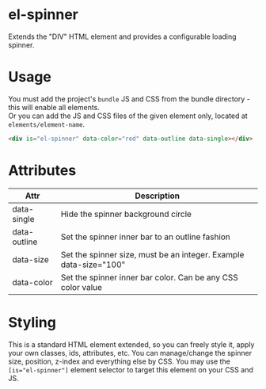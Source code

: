 # el-spinner

Extends the "DIV" HTML element and provides a configurable loading spinner.

# Usage

You must add the project's `bundle` JS and CSS from the bundle directory - this will enable all elements.  
Or you can add the JS and CSS files of the given element only, located at `elements/element-name`.

```html
<div is="el-spinner" data-color="red" data-outline data-single></div>
```

# Attributes

| Attr | Description |
| --- | --- |
| data-single | Hide the spinner background circle |
| data-outline | Set the spinner inner bar to an outline fashion |
| data-size | Set the spinner size, must be an integer. Example data-size="100" |
| data-color | Set the spinner inner bar color. Can be any CSS color value |

# Styling

This is a standard HTML element extended, so you can freely style it, apply your own classes, ids, attributes, etc. You can manage/change the spinner size, position, z-index and everything else by CSS. You may use the `[is="el-spinner"]` element selector to target this element on your CSS and JS.